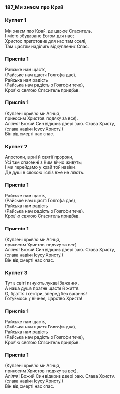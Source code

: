 ### 187_Ми знаєм про Край
### Куплет 1
Ми знаєм про Край, де царює Спаситель,<br/>І місто збудоване Богом для нас;<br/>Христос приготовив для нас там оселі,<br/>Там щастям наділить відкуплених Спас.
### Приспів 1
Райське нам щастя,<br/>(Райське нам щастя Голгофа дає),<br/>Райська нам радість<br/>(Райська нам радість з Голгофи тече),<br/>Кров'ю святою Спаситель придбав.
### Приспів 1
(Куплені кров'ю ми Агнця,<br/>приносим Христові подяку за все).<br/>Алілуя! Божий Син відкрив двері раю. Слава Христу, <br/>(слава навіки Ісусу Христу!)<br/>Він від смерті нас спас.
### Куплет 2
Апостоли, вірні й святії пророки,<br/>Усі там спасенні з Ним вічно живуть;<br/>І ми перейдемо у край той навіки,<br/>Де душі в спокою і сліз вже не ллють.
### Приспів 1
Райське нам щастя,<br/>(Райське нам щастя Голгофа дає),<br/>Райська нам радість<br/>(Райська нам радість з Голгофи тече),<br/>Кров'ю святою Спаситель придбав.
### Приспів 1
(Куплені кров'ю ми Агнця,<br/>приносим Христові подяку за все).<br/>Алілуя! Божий Син відкрив двері раю. Слава Христу, <br/>(слава навіки Ісусу Христу!)<br/>Він від смерті нас спас.
### Куплет 3
Тут в світі панують лукаві бажання,<br/>А наша душа прагне щастя й життя.<br/>О, браття і сестри, вперед без вагання!<br/>Готуймось у вічнеє, Царство Христа!
### Приспів 1
Райське нам щастя,<br/>(Райське нам щастя Голгофа дає),<br/>Райська нам радість<br/>(Райська нам радість з Голгофи тече),<br/>Кров'ю святою Спаситель придбав.
### Приспів 1
(Куплені кров'ю ми Агнця,<br/>приносим Христові подяку за все).<br/>Алілуя! Божий Син відкрив двері раю. Слава Христу, <br/>(слава навіки Ісусу Христу!)<br/>Він від смерті нас спас.
